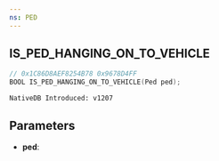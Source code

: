 ```yaml
---
ns: PED
---
```

## IS_PED_HANGING_ON_TO_VEHICLE

```c
// 0x1C86D8AEF8254B78 0x9678D4FF
BOOL IS_PED_HANGING_ON_TO_VEHICLE(Ped ped);
```

```
NativeDB Introduced: v1207
```

## Parameters
* **ped**:
